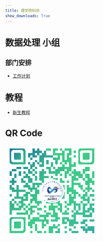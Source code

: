 ```yaml
---
title: 理学院科协
show_downloads: True
---
```


# 数据处理 小组
## 部门安排

* [工作计划](./task)

# 教程

* [新生教程](./tutorial)

# QR Code
![index-qrcode](./img/index-qrcode.png)